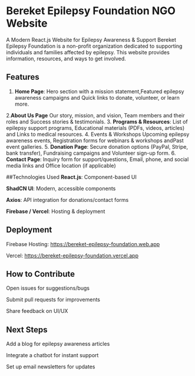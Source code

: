 # Bereket Epilepsy Foundation NGO Website

A Modern React.js Website for Epilepsy Awareness & Support
Bereket Epilepsy Foundation is a non-profit organization dedicated to supporting individuals and families affected by epilepsy. This website provides information, resources, and ways to get involved.

## Features

1. **Home Page**: 
Hero section with a mission statement,Featured epilepsy awareness campaigns and Quick links to donate, volunteer, or learn more.

2.**About Us Page**
Our story, mission, and vision, Team members and their roles and Success stories & testimonials.
3. **Programs & Resources**:
List of epilepsy support programs, Educational materials (PDFs, videos, articles) and Links to medical resources.
4. Events & Workshops
Upcoming epilepsy awareness events, Registration forms for webinars & workshops andPast event galleries.
5. **Donation Page**:
Secure donation options (PayPal, Stripe, bank transfer), Fundraising campaigns and Volunteer sign-up form.
6. **Contact Page**:
Inquiry form for support/questions, Email, phone, and social media links and Office location (if applicable)

##Technologies Used
**React.js**: Component-based UI

**ShadCN UI**: Modern, accessible components

**Axios**: API integration for donations/contact forms

**Firebase / Vercel**: Hosting & deployment



## Deployment
Firebase Hosting: https://bereket-epilepsy-foundation.web.app

Vercel: https://bereket-epilepsy-foundation.vercel.app

## How to Contribute
Open issues for suggestions/bugs

Submit pull requests for improvements

Share feedback on UI/UX

## Next Steps
Add a blog for epilepsy awareness articles

Integrate a chatbot for instant support

Set up email newsletters for updates
